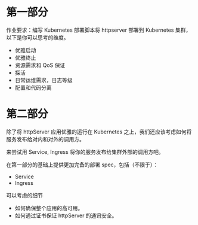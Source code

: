# 第一部分
作业要求：编写 Kubernetes 部署脚本将 httpserver 部署到 Kubernetes 集群，以下是你可以思考的维度。

- 优雅启动
- 优雅终止
- 资源需求和 QoS 保证
- 探活
- 日常运维需求，日志等级
- 配置和代码分离

# 第二部分
除了将 httpServer 应用优雅的运行在 Kubernetes 之上，我们还应该考虑如何将服务发布给对内和对外的调用方。

来尝试用 Service, Ingress 将你的服务发布给集群外部的调用方吧。

在第一部分的基础上提供更加完备的部署 spec，包括（不限于）：
- Service
- Ingress

可以考虑的细节
- 如何确保整个应用的高可用。
- 如何通过证书保证 httpServer 的通讯安全。